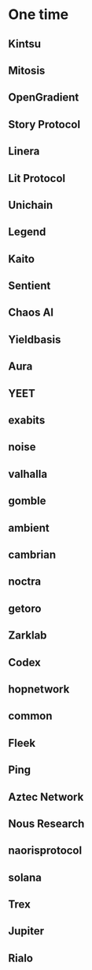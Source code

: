 # One time
## Kintsu
## Mitosis 
## OpenGradient
## Story Protocol
## Linera
## Lit Protocol
## Unichain
## Legend
## Kaito
## Sentient
## Chaos AI
## Yieldbasis
## Aura
## YEET
## exabits
## noise
## valhalla
## gomble
## ambient
## cambrian
## noctra
## getoro
## Zarklab 
## Codex 
## hopnetwork
## common
## Fleek
## Ping
## Aztec Network  
## Nous Research
## naorisprotocol
## solana
## Trex
## Jupiter
## Rialo



